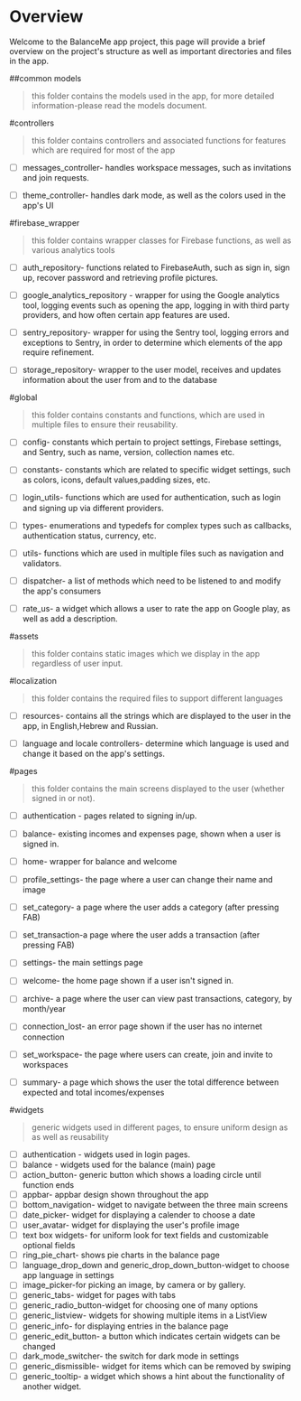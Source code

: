 
# Overview
 

Welcome to the BalanceMe app project,
this page will provide a brief overview on
the project's structure as well as
important directories and files in the app.


##common models


> this folder contains the models used in the app,
> for more detailed information-please read the models document.


#controllers


> this folder contains controllers and associated functions
> for features which are required for most of the app
* [ ] messages_controller- handles workspace messages, such as invitations and join requests.
* [ ] theme_controller- handles dark mode, as well as the colors used in the app's UI


#firebase_wrapper


> this folder contains wrapper classes 
> for Firebase functions,
> as well as various analytics tools
* [ ] auth_repository- functions related to FirebaseAuth, such as sign in, sign up,
   recover password and retrieving profile pictures.
* [ ] google_analytics_repository - wrapper for using the Google analytics tool,
  logging events such as opening the app, logging in with third party providers, 
  and how often certain app features are used.
* [ ] sentry_repository- wrapper for using the Sentry tool,
logging errors and exceptions to Sentry,
in order to determine which elements of the app require refinement.
* [ ] storage_repository- wrapper to the user model, receives and updates 
  information about the user from and to the database
  

#global


> this folder contains constants and
> functions, which are used in multiple files
> to ensure their reusability.
* [ ] config- constants which pertain to project settings, 
  Firebase settings, and Sentry, such as name, version, collection names etc.
* [ ] constants- constants which are related to specific widget settings,
such as colors, icons, default values,padding sizes, etc.
* [ ] login_utils- functions which are used for authentication, such as login and signing up via different providers.
* [ ] types- enumerations and typedefs for complex types such as callbacks, authentication status, currency, etc.
* [ ] utils- functions which are used in multiple files such as navigation and validators.
* [ ] dispatcher- a list of methods which need to be listened to and modify the app's consumers
* [ ] rate_us- a widget which allows a user to rate the app on Google play, as well as add a description.


#assets


> this folder contains static images
> which we display in the app
> regardless of user input.


#localization


> this folder contains the required
> files to support different languages
* [ ] resources- contains all the strings which are displayed to the user in the app, in English,Hebrew and Russian.
* [ ] language and locale controllers- determine which language is used and change it based on the app's settings.


#pages


> this folder contains the main screens
> displayed to the user (whether signed in or not).
* [ ] authentication - pages related to signing in/up.
* [ ] balance- existing incomes and expenses page, shown when a user is signed in.
* [ ] home- wrapper for balance and welcome
* [ ] profile_settings- the page where a user can change their name and image
* [ ] set_category- a page where the user adds a category (after pressing FAB)
* [ ] set_transaction-a page where the user adds a transaction (after pressing FAB)
* [ ] settings- the main settings page
* [ ] welcome- the home page shown if a user isn't signed in.
* [ ] archive- a page where the user can view past transactions, category, by month/year
* [ ] connection_lost- an error page shown if the user has no internet connection
* [ ] set_workspace- the page where users can create, join and invite to workspaces
* [ ] summary- a page which shows the user the total difference between expected and total incomes/expenses


#widgets


> generic widgets used
> in different pages, to ensure uniform design as
> as well as reusability
* [ ] authentication - widgets used in login pages.
* [ ] balance - widgets used for the balance (main) page
* [ ] action_button- generic button which shows a loading circle until function ends
* [ ]  appbar- appbar design shown throughout the app
* [ ] bottom_navigation- widget to navigate between the three main screens
* [ ] date_picker- widget for displaying a calender to choose a date
* [ ] user_avatar- widget for displaying the user's profile image
* [ ] text box widgets- for uniform look for text fields and customizable optional fields
* [ ] ring_pie_chart- shows pie charts in the balance page
* [ ]  language_drop_down and generic_drop_down_button-widget to choose app language in settings
* [ ]  image_picker-for picking an image, by camera or by gallery.
* [ ]  generic_tabs- widget for pages with tabs
* [ ]  generic_radio_button-widget for choosing one of many options
* [ ]  generic_listview- widgets for showing multiple items in a ListView
* [ ] generic_info- for displaying entries in the balance page
* [ ]  generic_edit_button- a button which indicates certain widgets can be changed
* [ ] dark_mode_switcher- the switch for dark mode in settings
* [ ] generic_dismissible- widget for items which can be removed by swiping
* [ ] generic_tooltip- a widget which shows a hint about the functionality of another widget.
